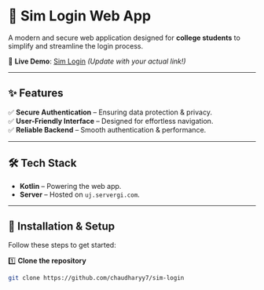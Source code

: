 # 🚀 Sim Login Web App  

A modern and secure web application designed for **college students** to simplify and streamline the login process.  

🔗 **Live Demo**: [Sim Login](#) *(Update with your actual link!)*  

---

## ✨ Features  

✅ **Secure Authentication** – Ensuring data protection & privacy.  
✅ **User-Friendly Interface** – Designed for effortless navigation.  
✅ **Reliable Backend** – Smooth authentication & performance.  

---

## 🛠️ Tech Stack  

- **Kotlin** – Powering the web app.  
- **Server** – Hosted on `uj.servergi.com`.  

---

## 🚀 Installation & Setup  

Follow these steps to get started:  

1️⃣ **Clone the repository**  
```bash
git clone https://github.com/chaudharyy7/sim-login
